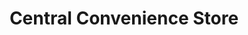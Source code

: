 ---
title: "Central Convenience Store"
url: /toluca-de-lerdo/central-convenience-store/
shop: Lebensmittel
---
